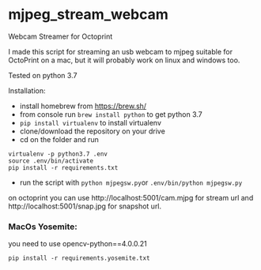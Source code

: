 # mjpeg_stream_webcam
Webcam Streamer for Octoprint


I made this script for streaming an usb webcam to mjpeg suitable for OctoPrint on a mac, but it will probably work on
linux and windows too.

Tested on python 3.7

Installation:

* install homebrew from https://brew.sh/
* from console run `brew install python` to get python 3.7
* `pip install virtualenv` to install virtualenv
* clone/download the repository on your drive
* cd on the folder and run 
```
virtualenv -p python3.7 .env
source .env/bin/activate
pip install -r requirements.txt
```
* run the script with `python mjpegsw.py`or `.env/bin/python mjpegsw.py`

on octoprint you can use http://localhost:5001/cam.mjpg for stream url and http://localhost:5001/snap.jpg for snapshot url.

### MacOs Yosemite:
you need to use opencv-python==4.0.0.21
```
pip install -r requirements.yosemite.txt
```

